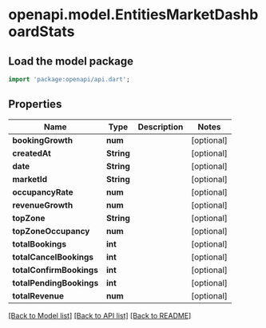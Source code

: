 # openapi.model.EntitiesMarketDashboardStats

## Load the model package
```dart
import 'package:openapi/api.dart';
```

## Properties
Name | Type | Description | Notes
------------ | ------------- | ------------- | -------------
**bookingGrowth** | **num** |  | [optional] 
**createdAt** | **String** |  | [optional] 
**date** | **String** |  | [optional] 
**marketId** | **String** |  | [optional] 
**occupancyRate** | **num** |  | [optional] 
**revenueGrowth** | **num** |  | [optional] 
**topZone** | **String** |  | [optional] 
**topZoneOccupancy** | **num** |  | [optional] 
**totalBookings** | **int** |  | [optional] 
**totalCancelBookings** | **int** |  | [optional] 
**totalConfirmBookings** | **int** |  | [optional] 
**totalPendingBookings** | **int** |  | [optional] 
**totalRevenue** | **num** |  | [optional] 

[[Back to Model list]](../README.md#documentation-for-models) [[Back to API list]](../README.md#documentation-for-api-endpoints) [[Back to README]](../README.md)


